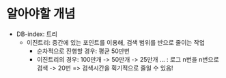 # 알아야할 개념
* DB-index: 트리
  - 이진트리: 중간에 있는 포인트를 이용해, 검색 범위를 반으로 줄이는 작업
    - 순차적으로 진행할 경우: 평균 50만번
    - 이진트리의 경우: 100만개 -> 50만개 -> 25만개 ... : 로그 n번을 n번으로 검색 -> 20번
    => 검색시간을 획기적으로 줄일 수 있음! 
